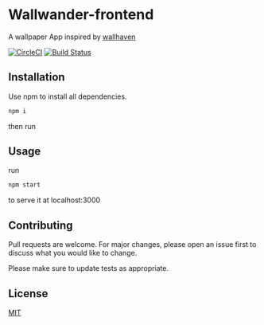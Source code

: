 # Wallwander-frontend

A wallpaper App inspired by [wallhaven](https://wallhaven.cc/)

[![CircleCI](https://circleci.com/gh/M-C-Yates/WallWander-frontend/tree/master.svg?style=svg)](https://circleci.com/gh/M-C-Yates/WallWander-frontend/tree/master) [![Build Status](https://travis-ci.org/M-C-Yates/WallWander-frontend.svg?branch=master)](https://travis-ci.org/M-C-Yates/WallWander-frontend)

## Installation

Use npm to install all dependencies.

```bash
npm i
```

then run

## Usage

run

```bash
npm start
```

to serve it at localhost:3000

## Contributing

Pull requests are welcome. For major changes, please open an issue first to discuss what you would like to change.

Please make sure to update tests as appropriate.

## License

[MIT](https://choosealicense.com/licenses/mit/)
